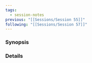 ```yaml
---
tags:
  - session-notes
previous: "[[Sessions/Session 55]]"
following: "[[Sessions/Session 57]]"
---
```

### Synopsis


### Details

